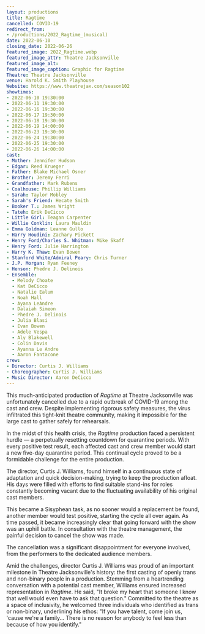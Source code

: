 ```yaml
---
layout: productions
title: Ragtime
cancelled: COVID-19
redirect_from:
- /productions/2022_Ragtime_(musical)
date: 2022-06-10
closing_date: 2022-06-26
featured_image: 2022_Ragtime.webp
featured_image_attr: Theatre Jacksonville
featured_image_alt:
featured_image_caption: Graphic for Ragtime
Theatre: Theatre Jacksonville
venue: Harold K. Smith Playhouse
Website: https://www.theatrejax.com/season102
showtimes:
- 2022-06-10 19:30:00
- 2022-06-11 19:30:00
- 2022-06-16 19:30:00
- 2022-06-17 19:30:00
- 2022-06-18 19:30:00
- 2022-06-19 14:00:00
- 2022-06-23 19:30:00
- 2022-06-24 19:30:00
- 2022-06-25 19:30:00
- 2022-06-26 14:00:00
cast:
- Mother: Jennifer Hudson
- Edgar: Reed Krueger
- Father: Blake Michael Osner
- Brother: Jeremy Ferri
- Grandfather: Mark Rubens
- Coalhouse: Phillip Williams
- Sarah: Taylor Mobley
- Sarah's Friend: Hecate Smith
- Booker T.: James Wright
- Tateh: Erik DeCicco
- Little Girl: Teagan Carpenter
- Willie Conklin: Laura Mauldin
- Emma Goldman: Leanne Gullo
- Harry Houdini: Zachary Pickett
- Henry Ford/Charles S. Whitman: Mike Skaff
- Henry Ford: Julie Harrington
- Harry K. Thaw: Evan Bowen
- Stanford White/Admiral Peary: Chris Turner
- J.P. Morgan: Ryan Feeney
- Henson: Phedre J. Delinois
- Ensemble:
  - Melody Choate
  - Kat DeCicco
  - Natalie Ealum
  - Noah Hall
  - Ayana LeAndre
  - Dalaiah Simeon
  - Phedre J. Delinois
  - Julia Blasi
  - Evan Bowen
  - Adele Vespa
  - Aly Blakewell
  - Colin Davis
  - Ayanna Le Andre
  - Aaron Fantacone
crew:
- Director: Curtis J. Williams
- Choreographer: Curtis J. Williams
- Music Director: Aaron DeCicco
---
```

This much-anticipated production of *Ragtime* at Theatre Jacksonville was unfortunately cancelled due to a rapid outbreak of COVID-19 among the cast and crew. Despite implementing rigorous safety measures, the virus infiltrated this tight-knit theatre community, making it impossible for the large cast to gather safely for rehearsals.

In the midst of this health crisis, the *Ragtime* production faced a persistent hurdle — a perpetually resetting countdown for quarantine periods. With every positive test result, each affected cast and crew member would start a new five-day quarantine period. This continual cycle proved to be a formidable challenge for the entire production.

The director, Curtis J. Williams, found himself in a continuous state of adaptation and quick decision-making, trying to keep the production afloat. His days were filled with efforts to find suitable stand-ins for roles constantly becoming vacant due to the fluctuating availability of his original cast members.

This became a Sisyphean task, as no sooner would a replacement be found, another member would test positive, starting the cycle all over again. As time passed, it became increasingly clear that going forward with the show was an uphill battle. In consultation with the theatre management, the painful decision to cancel the show was made.

The cancellation was a significant disappointment for everyone involved, from the performers to the dedicated audience members.

Amid the challenges, director Curtis J. Williams was proud of an important milestone in Theatre Jacksonville's history: the first casting of openly trans and non-binary people in a production. Stemming from a heartrending conversation with a potential cast member, Williams ensured increased representation in *Ragtime*. He said, "It broke my heart that someone I know that well would even have to ask that question." Committed to the theatre as a space of inclusivity, he welcomed three individuals who identified as trans or non-binary, underlining his ethos: "If you have talent, come join us, 'cause we're a family... There is no reason for anybody to feel less than because of how you identify."